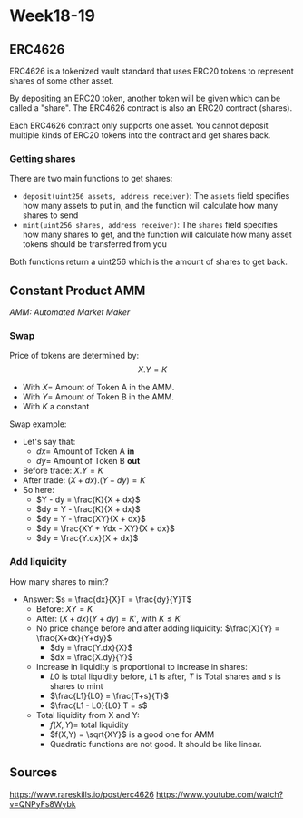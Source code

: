 # Week18-19

## ERC4626


ERC4626 is a tokenized vault standard that uses ERC20 tokens to represent shares of some other asset.

By depositing an ERC20 token, another token will be given which can be called a "share". The ERC4626 contract is also an ERC20 contract (shares).

Each ERC4626 contract only supports one asset. You cannot deposit multiple kinds of ERC20 tokens into the contract and get shares back.

### Getting shares
There are two main functions to get shares:
- `deposit(uint256 assets, address receiver)`: The `assets` field specifies how many assets to put in, and the function will calculate how many shares to send
- `mint(uint256 shares, address receiver)`: The `shares` field specifies how many shares to get, and the function will calculate how many asset tokens should be transferred from you

Both functions return a uint256 which is the amount of shares to get back.


## Constant Product AMM
*AMM: Automated Market Maker*

### Swap
Price of tokens are determined by:
$$X.Y = K$$
- With $X =$ Amount of Token A in the AMM.
- With $Y =$ Amount of Token B in the AMM.
- With $K$ a constant

Swap example:
- Let's say that:
    - $dx =$ Amount of Token A **in**
    - $dy =$ Amount of Token B **out**
- Before trade: $X.Y = K$
- After trade: $(X + dx).(Y - dy) = K$
- So here:
    - $Y - dy = \frac{K}{X + dx}$
    - $dy = Y - \frac{K}{X + dx}$
    - $dy = Y - \frac{XY}{X + dx}$
    - $dy = \frac{XY + Ydx - XY}{X + dx}$
    - $dy = \frac{Y.dx}{X + dx}$

### Add liquidity
How many shares to mint?
- Answer: $s = \frac{dx}{X}T = \frac{dy}{Y}T$
    - Before: $XY = K$
    - After: $(X + dx)(Y + dy) = K'$, with $K \leq K'$
    - No price change before and after adding liquidity: $\frac{X}{Y} = \frac{X+dx}{Y+dy}$
        - $dy = \frac{Y.dx}{X}$
        - $dx = \frac{X.dy}{Y}$
    - Increase in liquidity is proportional to increase in shares:
        - $L0$ is total liquidity before, $L1$ is after, $T$ is Total shares and $s$ is shares to mint
        - $\frac{L1}{L0} = \frac{T+s}{T}$
        - $\frac{L1 - L0}{L0} T = s$
    - Total liquidity from X and Y:
        - $f(X,Y) =$ total liquidity
        - $f(X,Y) = \sqrt{XY}$ is a good one for AMM
        - Quadratic functions are not good. It should be like linear.
        



## Sources
https://www.rareskills.io/post/erc4626
https://www.youtube.com/watch?v=QNPyFs8Wybk

